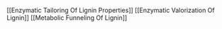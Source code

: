 [[Enzymatic Tailoring Of Lignin Properties]]
[[Enzymatic Valorization Of Lignin]]
[[Metabolic Funneling Of Lignin]]
